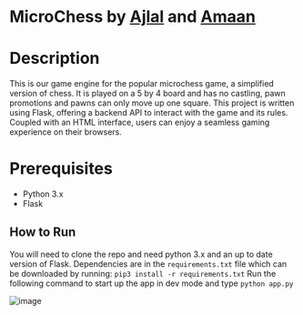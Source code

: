 # MicroChess by [Ajlal](https://github.com/AJP-432) and [Amaan](https://github.com/Amaan-N-K)

# Description
This is our game engine for the popular microchess game, a simplified version of chess. It is played on a 5 by 4 board and has no castling, pawn promotions and pawns can only move up one square. This project is written using Flask, offering a backend API to interact with the game and its rules. Coupled with an HTML interface, users can enjoy a seamless gaming experience on their browsers.

# Prerequisites
- Python 3.x
- Flask

## How to Run
You will need to clone the repo and need python 3.x and an up to date version of Flask. 
Dependencies are in the `requirements.txt` file which can be downloaded by running:
`pip3 install -r requirements.txt`
Run the following command to start up the app in dev mode and type
`python app.py`

 ![image](https://github.com/Amaan-N-K/microchess/assets/58121633/366dc235-7016-463b-ab49-0c8b1e4a6284)
